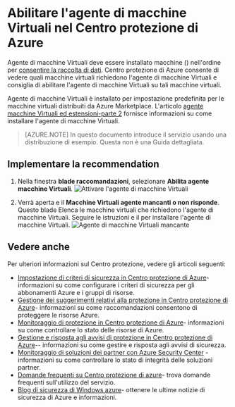 <properties
   pageTitle="Abilitare l'agente di macchine Virtuali nel Centro protezione di Azure | Microsoft Azure"
   description="In questo documento viene illustrato come implementare il suggerimento di Centro protezione di Azure **Abilitare agente macchine Virtuali**."
   services="security-center"
   documentationCenter="na"
   authors="TerryLanfear"
   manager="MBaldwin"
   editor=""/>

<tags
   ms.service="security-center"
   ms.devlang="na"
   ms.topic="article"
   ms.tgt_pltfrm="na"
   ms.workload="na"
   ms.date="10/17/2016"
   ms.author="terrylan"/>

# <a name="enable-vm-agent-in-azure-security-center"></a>Abilitare l'agente di macchine Virtuali nel Centro protezione di Azure

Agente di macchine Virtuali deve essere installato macchine () nell'ordine per [consentire la raccolta di dati](security-center-enable-data-collection.md).  Centro protezione di Azure consente di vedere quali macchine virtuali richiedono l'agente di macchine Virtuali e consiglia di abilitare l'agente di macchine Virtuali su tali macchine virtuali.

Agente di macchine Virtuali è installato per impostazione predefinita per le macchine virtuali distribuiti da Azure Marketplace. L'articolo [agente macchine Virtuali ed estensioni-parte 2](https://azure.microsoft.com/blog/vm-agent-and-extensions-part-2/) fornisce informazioni su come installare l'agente di macchine Virtuali.


> [AZURE.NOTE] In questo documento introduce il servizio usando una distribuzione di esempio. Questa non è una Guida dettagliata.

## <a name="implement-the-recommendation"></a>Implementare la recommendation

1. Nella finestra **blade raccomandazioni**, selezionare **Abilita agente macchine Virtuali**.
![Attivare l'agente di macchine Virtuali][1]

2. Verrà aperta e il **Macchine Virtuali agente mancanti o non risponde**. Questo blade Elenca le macchine virtuali che richiedono l'agente di macchine Virtuali. Seguire le istruzioni e il per installare l'agente di macchine Virtuali.
![Agente di macchine Virtuali mancante][2]

## <a name="see-also"></a>Vedere anche

Per ulteriori informazioni sul Centro protezione, vedere gli articoli seguenti:

- [Impostazione di criteri di sicurezza in Centro protezione di Azure](security-center-policies.md)- informazioni su come configurare i criteri di sicurezza per gli abbonamenti Azure e i gruppi di risorse.
- [Gestione dei suggerimenti relativi alla protezione in Centro protezione di Azure](security-center-recommendations.md)- informazioni su come raccomandazioni consentono di proteggere le risorse Azure.
- [Monitoraggio di protezione in Centro protezione di Azure](security-center-monitoring.md)- informazioni su come controllare lo stato delle risorse di Azure.
- [Gestione e risposta agli avvisi di protezione in Centro protezione di Azure](security-center-managing-and-responding-alerts.md)-- informazioni su come gestire e risposta agli avvisi di sicurezza.
- [Monitoraggio di soluzioni dei partner con Azure Security Center](security-center-partner-solutions.md) - informazioni su come controllare lo stato di integrità delle soluzioni partner.
- [Domande frequenti su Centro protezione di azure](security-center-faq.md)- trova domande frequenti sull'utilizzo del servizio.
- [Blog di sicurezza di Windows azure](http://blogs.msdn.com/b/azuresecurity/)- ottenere le ultime notizie di sicurezza di Azure e informazioni.

<!--Image references-->
[1]: ./media/security-center-enable-vm-agent/enable-vm-agent.png
[2]: ./media/security-center-enable-vm-agent/vm-agent-is-missing.png

